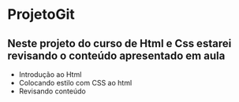 ﻿# ProjetoGit
## Neste projeto do curso de Html e Css estarei revisando o conteúdo apresentado em aula
* Introdução ao Html
* Colocando estilo com CSS ao html
* Revisando conteúdo

